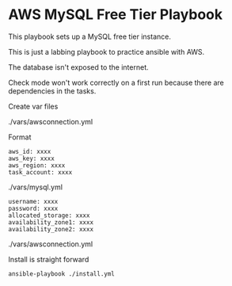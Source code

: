 # AWS MySQL Free Tier Playbook

This playbook sets up a MySQL free tier instance.

This is just a labbing playbook to practice ansible with AWS.

The database isn't exposed to the internet. 

Check mode won't work correctly on a first run because there are dependencies in the tasks.

Create var files

./vars/awsconnection.yml

Format

```
aws_id: xxxx
aws_key: xxxx
aws_region: xxxx
task_account: xxxx
```

./vars/mysql.yml

```
username: xxxx
password: xxxx
allocated_storage: xxxx
availability_zone1: xxxx
availability_zone2: xxxx
```

./vars/awsconnection.yml

Install is straight forward

```
ansible-playbook ./install.yml
```

